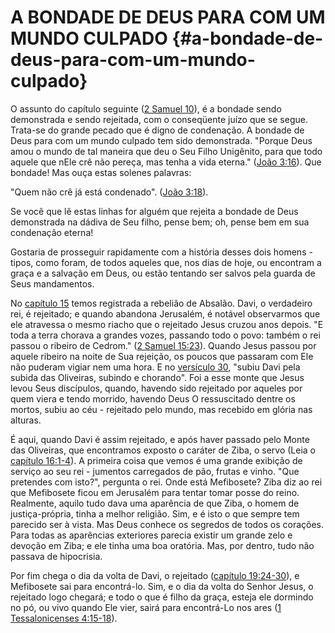 # A BONDADE DE DEUS PARA COM UM MUNDO CULPADO {#a-bondade-de-deus-para-com-um-mundo-culpado}

O assunto do capítulo seguinte ([2 Samuel 10](http://bibliaonline.com.br/acf/2sm/10)), é a bondade sendo demonstrada e sendo rejeitada, com o conseqüente juízo que se segue. Trata-se do grande pecado que é digno de condenação. A bondade de Deus para com um mundo culpado tem sido demonstrada. &quot;Porque Deus amou o mundo de tal maneira que deu o Seu Filho Unigênito, para que todo aquele que nEle crê não pereça, mas tenha a vida eterna.&quot; ([João 3:16](http://bibliaonline.com.br/acf/jo/3/16)). Que bondade! Mas ouça estas solenes palavras:

&quot;Quem não crê já está condenado&quot;. ([João 3:18](http://bibliaonline.com.br/acf/jo/3/18)).

Se você que lê estas linhas for alguém que rejeita a bondade de Deus demonstrada na dádiva de Seu filho, pense bem; oh, pense bem em sua condenação eterna!

Gostaria de prosseguir rapidamente com a história desses dois homens - tipos, como foram, de todos aqueles que, nos dias de hoje, ou encontram a graça e a salvação em Deus, ou estão tentando ser salvos pela guarda de Seus mandamentos.

No [capítulo 15](http://bibliaonline.com.br/acf/2sm/15) temos registrada a rebelião de Absalão. Davi, o verdadeiro rei, é rejeitado; e quando abandona Jerusalém, é notável observarmos que ele atravessa o mesmo riacho que o rejeitado Jesus cruzou anos depois. &quot;E toda a terra chorava a grandes vozes, passando todo o povo: também o rei passou o ribeiro de Cedrom.&quot; ([2 Samuel 15:23](http://bibliaonline.com.br/acf/2sm/15/23)). Quando Jesus passou por aquele ribeiro na noite de Sua rejeição, os poucos que passaram com Ele não puderam vigiar nem uma hora. E no [versículo 30](http://bibliaonline.com.br/acf/2sm/15/30), &quot;subiu Davi pela subida das Oliveiras, subindo e chorando&quot;. Foi a esse monte que Jesus levou Seus discípulos, quando, havendo sido rejeitado por aqueles por quem viera e tendo morrido, havendo Deus O ressuscitado dentre os mortos, subiu ao céu - rejeitado pelo mundo, mas recebido em glória nas alturas.

É aqui, quando Davi é assim rejeitado, e após haver passado pelo Monte das Oliveiras, que encontramos exposto o caráter de Ziba, o servo (Leia o [capítulo 16:1-4](http://bibliaonline.com.br/acf/2sm/16/1-4)). A primeira coisa que vemos é uma grande exibição de serviço ao seu rei - jumentos carregados de pão, frutas e vinho. &quot;Que pretendes com isto?&quot;, pergunta o rei. Onde está Mefibosete? Ziba diz ao rei que Mefibosete ficou em Jerusalém para tentar tomar posse do reino. Realmente, aquilo tudo dava uma aparência de que Ziba, o homem de justiça-própria, tinha a melhor religião. Sim, e é isto o que sempre tem parecido ser à vista. Mas Deus conhece os segredos de todos os corações. Para todas as aparências exteriores parecia existir um grande zelo e devoção em Ziba; e ele tinha uma boa oratória. Mas, por dentro, tudo não passava de hipocrisia.

Por fim chega o dia da volta de Davi, o rejeitado ([capítulo 19:24-30](http://bibliaonline.com.br/acf/2sm/19/24-30)), e Mefibosete sai para encontrá-lo. Sim, e o dia da volta do Senhor Jesus, o rejeitado logo chegará; e todo o que é filho da graça, esteja ele dormindo no pó, ou vivo quando Ele vier, sairá para encontrá-Lo nos ares ([1 Tessalonicenses 4:15-18](http://bibliaonline.com.br/acf/1ts/4/15-18)).